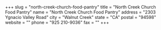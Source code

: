 +++
slug = "north-creek-church-food-pantry"
title = "North Creek Church Food Pantry"
name = "North Creek Church Food Pantry"
address = "2303 Ygnacio Valley Road"
city = "Walnut Creek"
state = "CA"
postal = "94598"
website = ""
phone = "925 210-9036"
fax = ""
+++
